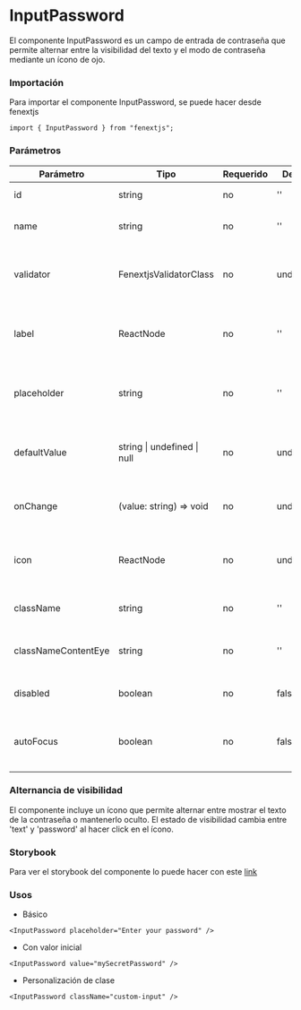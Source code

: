 # InputPassword

El componente InputPassword es un campo de entrada de contraseña que permite alternar entre la visibilidad del texto y el modo de contraseña mediante un ícono de ojo.

### Importación

Para importar el componente InputPassword, se puede hacer desde fenextjs

```tsx copy
import { InputPassword } from "fenextjs";
```

### Parámetros

| Parámetro | Tipo | Requerido | Default | Descripcion |
| --------- | ---- | --------- | ------- | ----------- |
| id | string | no | '' | ID del campo de entrada. |
| name | string | no | '' | Nombre del campo de entrada. |
| validator | FenextjsValidatorClass | no | undefined | Clase de validador de Fenextjs para la validación de la entrada. |
| label | ReactNode | no | '' | Texto de etiqueta que se muestra para el campo de entrada. |
| placeholder | string | no | '' | Texto que se muestra en el campo de entrada cuando está vacío. |
| defaultValue | string \| undefined \| null | no | undefined | Valor predeterminado para establecer en el campo de entrada. |
| onChange | (value: string) =\> void | no | undefined | Función que se ejecuta al cambiar el valor del input. |
| icon | ReactNode | no | undefined | Ícono utilizado para alternar entre el texto visible y la contraseña. |
| className | string | no | '' | Clase CSS para el contenedor del componente. |
| classNameContentEye | string | no | '' | Clase CSS para personalizar el ícono de alternancia. |
| disabled | boolean | no | false | Determina si el input está deshabilitado. |
| autoFocus | boolean | no | false | Determina si el input debe recibir foco automáticamente al cargarse. |

### Alternancia de visibilidad

El componente incluye un ícono que permite alternar entre mostrar el texto de la contraseña o mantenerlo oculto. El estado de visibilidad cambia entre 'text' y 'password' al hacer click en el ícono.


### Storybook

Para ver el storybook del componente lo puede hacer con este [link](https://fenextjs-component-storybook.vercel.app/?path=/story/input-inputpassword--index)

### Usos

- Básico

```tsx copy
<InputPassword placeholder="Enter your password" />
```

- Con valor inicial

```tsx copy
<InputPassword value="mySecretPassword" />
```

- Personalización de clase

```tsx copy
<InputPassword className="custom-input" />
```

